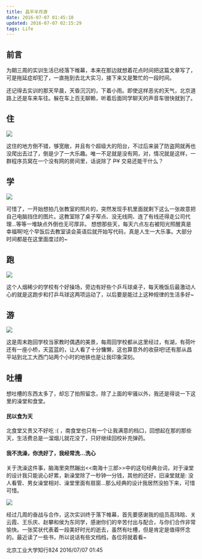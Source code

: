 ```yaml
---
title: 昌平半月游
date: 2016-07-07 01:45:18
updated: 2016-07-07 02:15:29
tags: Life
---
```


## 前言

为期三周的实训生活已经落下帷幕，本来在那边就想着花点时间把这篇文章写了，可是拖延症却犯了，一直拖到去北大实习，接下来又是繁忙的一段时间。
<!-- more -->
还记得去实训的那天早晨，天昏沉沉的，下着小雨。即使这样恶劣的天气，北京道路上还是车来车往。躲在车上百无聊赖，听着后面同学聊天的声音车很快就到了。

## 住

![](https://s1.ax2x.com/2018/03/14/LKUKi.jpg)

这住的地方倒不错，够宽敞，并且有个超级大的阳台，不过后来装了防盗网就再也没爬出去过了，倒是少了一大乐趣。唯一不足就是没有网，对，情况就是这样，一群程序员窝在一个没有网的房间里，话说除了 ~~PY~~ 交易还能干什么？

## 学

![](https://s1.ax2x.com/2018/03/14/LK6xJ.png)

可惜了，一开始想拍几张教室的照片的，突然发现手机里面就剩下这么一张故意把自己电脑挡住的图片。这教室除了桌子窄点、没无线网、连了有线还得走公司代理...等等一堆缺点外倒也无可厚非。
想想那些天，每天六点左右被阳光照醒真是幸福啊!吃个早饭后去教室读会英语后就开始写代码，真是人生一大乐事。大部分时间都是在这里面度过的~

## 跑

![](https://s1.ax2x.com/2018/03/14/LKi1G.png)

这个人烟稀少的学校有个好操场，旁边有好些个乒乓球桌子，每天晚饭后最激动人心的就是这跑步和打乒乓球这两项运动了，以后要是能过上这种规律的生活多好~

## 游

![](https://s1.ax2x.com/2018/03/14/LK7dE.png)

这是周末跑回学校当家教时偶遇的美景，每周回学校都从这里经过，有湖，有荷叶还有一座小桥，天蓝蓝的，让人看了十分慵懒，这也算意外的收获吧!还有那从昌平站到北工大西门站两个小时的地铁也是让我印象深刻。

## 吐槽

想吐槽的东西太多了，却忘了拍照留念，除了上面的牢骚以外，我还是得说一下这里的澡堂和食堂。

####  民以食为天

北食堂又贵又不好吃 :( ，南食堂也只有一个让我满意的档口，回想起在那的那些天，生活费总是一溜烟儿就花没了，只好继续回校补充弹药。

#### 我不洗澡，你洗好了，我经常洗...洗心

关于洗澡这件事，脑海里突然蹦出<<南海十三郎>>中的这句经典台词，对于澡堂的设计我只能说心好累，新澡堂除了一秒钟一分钱，其他的还好，旧澡堂就是: 没人看管、男女澡堂相对、澡堂里面有扇窗...那么经典的设计我居然没拍下来，可惜可惜。

![](https://s1.ax2x.com/2018/03/14/LKgx2.jpg)

经过几周的奋战与合作，这次实训终于落下帷幕，首先要感谢我的组员高玮晗、关云霞、王乐庆、赵攀和侯为东同学，感谢你们的辛苦付出与配合，与你们合作非常愉快。一张奖状代表着一段美好时光的逝去，虽然有吐槽，但是肯定是值得怀念的。最近读了一些书，所以说话有些文绉绉，各位将就着看~

<i class="fa fa-map-marker fa-lg"></i> 北京工业大学知行824 2016/07/07 01:45

